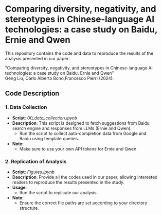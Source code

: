 # Comparing diversity, negativity, and stereotypes in Chinese-language AI technologies: a case study on Baidu, Ernie and Qwen

This repository contains the code and data to reproduce the results of the analysis presented in our paper: <br>

"Comparing diversity, negativity, and stereotypes in Chinese-language AI technologies: a case study on Baidu, Ernie and Qwen" <br>
Geng Liu, Carlo Alberto Bono,Francesco Pierri (2024).

## Code Description

### 1. Data Collection
- **Script**: _00_data_collection.ipynb_
- **Description**: This script is designed to fetch suggestions from Baidu search engine and responses from LLMs (Ernie and Qwen). 
  - Run the script to collect auto-completion data from Google and Baidu using template queries.
- **Note**:
  - Make sure to use your own API tokens for Ernie and Qwen.


### 2. Replication of Analysis
- **Script**: _Figures.ipynb_
- **Description**: Provide all the codes used in our paper, allowing interested readers to reproduce the results presented in the study.
- **Usage**:
  - Run the script to replicate our analysis.
- **Note**:
  - Ensure the correct file paths are set according to your directory structure.


